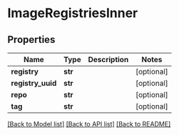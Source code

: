 # ImageRegistriesInner

## Properties
Name | Type | Description | Notes
------------ | ------------- | ------------- | -------------
**registry** | **str** |  | [optional] 
**registry_uuid** | **str** |  | [optional] 
**repo** | **str** |  | [optional] 
**tag** | **str** |  | [optional] 

[[Back to Model list]](../README.md#documentation-for-models) [[Back to API list]](../README.md#documentation-for-api-endpoints) [[Back to README]](../README.md)

